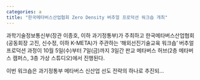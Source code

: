 ```yaml
---
categories: a
title: "한국메타버스산업협회 Zero Density 버추얼 프로덕션 워크숍 개최"
---
```

과학기술정보통신부(장관 이종호, 이하 과기정통부)가 주최하고 한국메타버스산업협회(공동회장 고진, 신수정, 이하 K-META)가 주관하는 ‘해외선진기술교육 워크숍’ 버추얼 프로덕션 과정이 10월 5일(수)부터 7일(금)까지 3일간 판교 메타버스 허브(2층 메타버스 캠퍼스, 3층 가상 스튜디오)에서 진행된다.

이번 워크숍은 과기정통부 메타버스 신산업 선도 전략의 하나로 추진되...